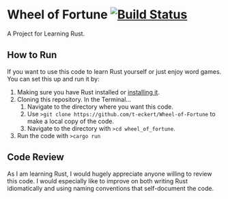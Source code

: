 # Wheel of Fortune [![Build Status](https://travis-ci.com/t-eckert/Wheel-of-Fortune.svg?branch=master)](https://travis-ci.com/t-eckert/Wheel-of-Fortune)

A Project for Learning Rust.  

## How to Run  

If you want to use this code to learn Rust yourself or just enjoy word games. You can set this up and run it by:  

1. Making sure you have Rust installed or [installing it](https://doc.rust-lang.org/1.0.0/book/installing-rust.html).
2. Cloning this repository. In the Terminal...  
    1. Navigate to the directory where you want this code.  
    2. Use `>git clone https://github.com/t-eckert/Wheel-of-Fortune` to make a local copy of the code.  
    3. Navigate to the directory with `>cd wheel_of_fortune`.
3. Run the code with `>cargo run`

## Code Review  

As I am learning Rust, I would hugely appreciate anyone willing to review this code. I would especially like to improve on both writing Rust idiomatically and using naming conventions that self-document the code.  


